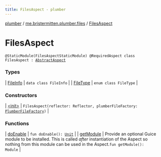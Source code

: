 ```yaml
---
title: FilesAspect - plumber
---
```


[plumber](../../index.html) / [me.bristermitten.plumber.files](../index.html) / [FilesAspect](./index.html)

# FilesAspect

`@StaticModule(FilesAspectStaticModule) @RequiredAspect class FilesAspect : `[`AbstractAspect`](../../me.bristermitten.plumber.aspect/-abstract-aspect/index.html)

### Types

| [FileInfo](-file-info/index.html) | `data class FileInfo` |
| [FileType](-file-type/index.html) | `enum class FileType` |

### Constructors

| [&lt;init&gt;](-init-.html) | `FilesAspect(reflector: Reflector, plumberFileFactory: `[`PlumberFileFactory`](../-plumber-file-factory/index.html)`)` |

### Functions

| [doEnable](do-enable.html) | `fun doEnable(): `[`Unit`](https://kotlinlang.org/api/latest/jvm/stdlib/kotlin/-unit/index.html) |
| [getModule](get-module.html) | Provide an optional Guice module to be installed. This is called *after* instantiation of the Aspect so nothing from this module can be used in the Aspect.`fun getModule(): Module` |

